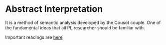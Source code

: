 # Abstract Interpretation

It is a method of semantic analysis developed by the Cousot couple. One of the 
fundamental ideas that all PL researcher should be familiar with.

Important readings are [here](read/CONTENTS.md)
